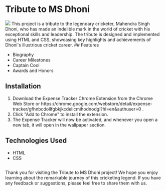 # Tribute to MS Dhoni


<img src='https://res.cloudinary.com/pancholiraj/image/upload/v1690628496/github%20read%20me/ms_dhoni_qnbgtr.jpg' />
This project is a tribute to the legendary cricketer, Mahendra Singh Dhoni, who has made an indelible mark in the world of cricket with his exceptional skills and leadership. The tribute is designed and implemented using HTML and CSS, showcasing key highlights and achievements of Dhoni's illustrious cricket career.
## Features
<ul>
  <li>Biography</li>
  <li>Career Milestones</li>
  <li>Captain Cool</li>
  <li>Awards and Honors</li>
</ul>

## Installation
<ol>
  <li>Download the Expense Tracker Chrome Extension from the Chrome Web Store or https://chrome.google.com/webstore/detail/expense-tracker/gfhnbcdollfgbkjkcdelicmihodnodgi?hl=en&authuser=0 .</li>
  <li>Click "Add to Chrome" to install the extension.</li>
  <li>The Expense Tracker will now be activated, and whenever you open a new tab, it will open in the wallpaper section.</li>
</ol>

## Technologies Used
<ul>
  <li>HTML</li>
  <li>CSS</li>
</ul>

##
Thank you for visiting the Tribute to MS Dhoni project! We hope you enjoy learning about the remarkable journey of this cricketing legend. If you have any feedback or suggestions, please feel free to share them with us.
